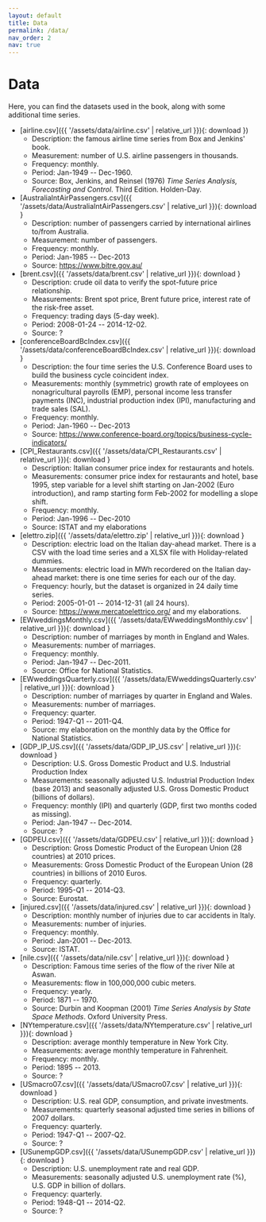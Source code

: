 ```yaml
---
layout: default
title: Data
permalink: /data/
nav_order: 2
nav: true
---
```


# Data 

Here, you can find the datasets used in the book, along with some additional time series.

-   [airline.csv]({{ '/assets/data/airline.csv' | relative_url }}){: download })
    -   Description: the famous airline time series from Box and Jenkins' book.
    -   Measurement: number of U.S. airline passengers in thousands.
    -   Frequency: monthly.
    -   Period: Jan-1949 -- Dec-1960.
    -   Source: Box, Jenkins, and Reinsel (1976) *Time Series Analysis, Forecasting and Control*. Third Edition. Holden-Day.
-   [AustraliaIntAirPassengers.csv]({{ '/assets/data/AustraliaIntAirPassengers.csv' | relative_url }}){: download }
    -   Description: number of passengers carried by international airlines to/from Australia.
    -   Measurement: number of passengers.
    -   Frequency: monthly.
    -   Period: Jan-1985 -- Dec-2013
    -   Source: https://www.bitre.gov.au/
-   [brent.csv]({{ '/assets/data/brent.csv' | relative_url }}){: download }
    -   Description: crude oil data to verify the spot-future price relationship.
    -   Measurements: Brent spot price, Brent future price, interest rate of the risk-free asset.
    -   Frequency: trading days (5-day week).
    -   Period: 2008-01-24 -- 2014-12-02.
    -   Source: ?
-   [conferenceBoardBcIndex.csv]({{ '/assets/data/conferenceBoardBcIndex.csv' | relative_url }}){: download }
    -   Description: the four time series the U.S. Conference Board uses to build the business
    cycle coincident index.
    -   Measurements: monthly (symmetric) growth rate of employees on nonagricultural payrolls (EMP),
    personal income less transfer payments (INC), industrial production index (IPI),
    manufacturing and trade sales (SAL).
    -   Frequency: monthly.
    -   Period: Jan-1960 -- Dec-2013
    -   Source: https://www.conference-board.org/topics/business-cycle-indicators/
-   [CPI_Restaurants.csv]({{ '/assets/data/CPI_Restaurants.csv' | relative_url }}){: download }
    -   Description: Italian consumer price index for restaurants and hotels.
    -   Measurements: consumer price index for restaurants and hotel, base 1995, step variable for
    a level shift starting on Jan-2002 (Euro introduction), and ramp starting form Feb-2002 for
    modelling a slope shift.
    -   Frequency: monthly.
    -   Period: Jan-1996 -- Dec-2010
    -   Source: ISTAT and my elaborations
-   [elettro.zip]({{ '/assets/data/elettro.zip' | relative_url }}){: download }
    -   Description: electric load on the Italian day-ahead market. There is a CSV with the load
    time series and a XLSX file with Holiday-related dummies.
    -   Measurements: electric load in MWh recordered on the Italian day-ahead market: there is one
    time series for each our of the day.
    -   Frequency: hourly, but the dataset is organized in 24 daily time series.
    -   Period: 2005-01-01 -- 2014-12-31 (all 24 hours).
    -   Source: https://www.mercatoelettrico.org/ and my elaborations.
-   [EWweddingsMonthly.csv]({{ '/assets/data/EWweddingsMonthly.csv' | relative_url }}){: download }
    -   Description: number of marriages by month in England and Wales.
    -   Measurements: number of marriages.
    -   Frequency: monthly.
    -   Period: Jan-1947 -- Dec-2011.
    -   Source: Office for National Statistics.
-   [EWweddingsQuarterly.csv]({{ '/assets/data/EWweddingsQuarterly.csv' | relative_url }}){: download }
    -   Description: number of marriages by quarter in England and Wales.
    -   Measurements: number of marriages.
    -   Frequency: quarter.
    -   Period: 1947-Q1 -- 2011-Q4.
    -   Source: my elaboration on the monthly data by the Office for National Statistics.
-   [GDP_IP_US.csv]({{ '/assets/data/GDP_IP_US.csv' | relative_url }}){: download }
    -   Description: U.S. Gross Domestic Product and U.S. Industrial Production Index
    -   Measurements: seasonally adjusted U.S. Industrial Production Index (base 2013) and
    seasonally adjusted U.S. Gross Domestic Product (billions of dollars).
    -   Frequency: monthly (IPI) and quarterly (GDP, first two months coded as missing).
    -   Period: Jan-1947 -- Dec-2014.
    -   Source: ?
-   [GDPEU.csv]({{ '/assets/data/GDPEU.csv' | relative_url }}){: download }
    -   Description: Gross Domestic Product of the European Union (28 countries) at 2010 prices.
    -   Measurements: Gross Domestic Product of the European Union (28 countries) in billions
    of 2010 Euros.
    -   Frequency: quarterly.
    -   Period: 1995-Q1 -- 2014-Q3.
    -   Source: Eurostat.
-   [injured.csv]({{ '/assets/data/injured.csv' | relative_url }}){: download }
    -   Description: monthly number of injuries due to car accidents in Italy.
    -   Measurements: number of injuries.
    -   Frequency: monthly.
    -   Period: Jan-2001 -- Dec-2013.
    -   Source: ISTAT.
-   [nile.csv]({{ '/assets/data/nile.csv' | relative_url }}){: download }
    -   Description: Famous time series of the flow of the river Nile at Aswan.
    -   Measurements: flow in 100,000,000 cubic meters.
    -   Frequency: yearly.
    -   Period: 1871 -- 1970.
    -   Source: Durbin and Koopman (2001) *Time Series Analysis by State Space Methods*. Oxford University Press.
-   [NYtemperature.csv]({{ '/assets/data/NYtemperature.csv' | relative_url }}){: download }
    -   Description: average monthly temperature in New York City.
    -   Measurements: average monthly temperature in Fahrenheit.
    -   Frequency: monthly.
    -   Period: 1895 -- 2013.
    -   Source: ?
-   [USmacro07.csv]({{ '/assets/data/USmacro07.csv' | relative_url }}){: download }
    -   Description: U.S. real GDP, consumption, and private investments.
    -   Measurements: quarterly seasonal adjusted time series in billions of 2007 dollars.
    -   Frequency: quarterly.
    -   Period: 1947-Q1 -- 2007-Q2.
    -   Source: ?
-   [USunempGDP.csv]({{ '/assets/data/USunempGDP.csv' | relative_url }}){: download }
    -   Description: U.S. unemployment rate and real GDP.
    -   Measurements: seasonally adjusted U.S. unemployment rate (%), U.S. GDP in billion of dollars.
    -   Frequency: quarterly.
    -   Period: 1948-Q1 -- 2014-Q2.
    -   Source: ?
